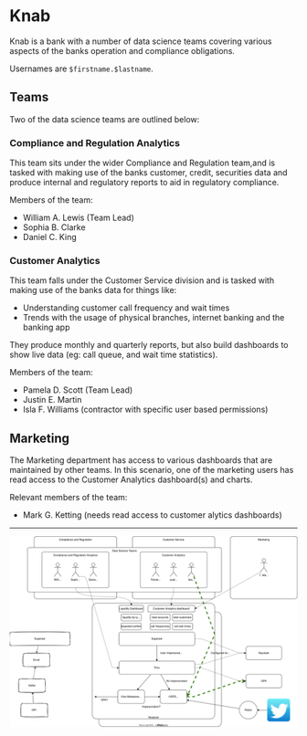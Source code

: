 # Knab

Knab is a bank with a number of data science teams covering various aspects of the banks operation and compliance obligations.

Usernames are `$firstname.$lastname`.

## Teams

Two of the data science teams are outlined below:

### Compliance and Regulation Analytics

This team sits under the wider Compliance and Regulation team,and is tasked with making use of the banks customer, credit, securities data and produce internal and regulatory reports to aid in regulatory compliance.

Members of the team:

- William A. Lewis (Team Lead)
- Sophia B. Clarke
- Daniel C. King

### Customer Analytics

This team falls under the Customer Service division and is tasked with making use of the banks data for things like:

- Understanding customer call frequency and wait times
- Trends with the usage of physical branches, internet banking and the banking app

They produce monthly and quarterly reports, but also build dashboards to show live data (eg: call queue, and wait time statistics).

Members of the team:

- Pamela D. Scott (Team Lead)
- Justin E. Martin
- Isla F. Williams (contractor with specific user based permissions)

## Marketing

The Marketing department has access to various dashboards that are maintained by other teams. In this scenario, one of the marketing users has read access to the Customer Analytics dashboard(s) and charts.

Relevant members of the team:

- Mark G. Ketting (needs read access to customer alytics dashboards)

---

![world](./world.drawio.svg)

